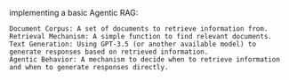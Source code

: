  implementing a basic Agentic RAG:

    Document Corpus: A set of documents to retrieve information from.
    Retrieval Mechanism: A simple function to find relevant documents.
    Text Generation: Using GPT-3.5 (or another available model) to generate responses based on retrieved information.
    Agentic Behavior: A mechanism to decide when to retrieve information and when to generate responses directly.
    
